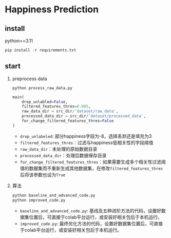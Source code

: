 # Happiness Prediction

## install

python==3.11

```python
pip install -r requirements.txt
```


## start

1. preprocess data

    `python process_raw_data.py`

    ```python
    main(
        drop_unlabled=False,
        filtered_features_thres=0.005,
        raw_data_dir = src_dir/'dataset/raw_data',
        processed_data_dir = src_dir/'dataset/processed_data',
        for_change_filtered_features_thres=False
    )
    ```

    - `drop_unlabeled`: 部分happiness字段为-8，选择丢弃还是填充为3
    - `filtered_features_thres`：过滤与happiness低相关性的字段阈值
    - `raw_data_dir`：未处理的原始数据目录
    - `processed_data_dir`：处理后数据保存目录
    - `for_change_filtered_features_thres`：如果需要生成多个相关性过滤阈值的数据集而不重新生成其他数据集，在修改`filtered_features_thres`后将该参数也设为`True`

2. 算法

    ```bash
    python baseline_and_advanced_code.py
    python improved_code.py
    ```
    - `baseline_and_advanced_code.py`: 基线及五种进阶方法的代码，设置好数据集位置后，可直接于colab平台运行，或安装好相关包后于本机运行。
    - `improved_code.py`: 最终优化方法的代码，设置好数据集位置后，可直接于colab平台运行，或安装好相关包后于本机运行。


    

    

